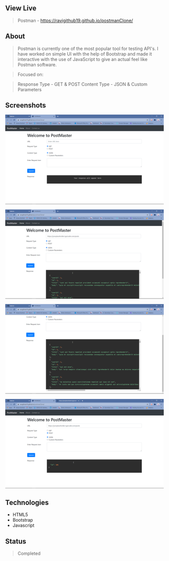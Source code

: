 ## View Live
> Postman - https://ravigithub19.github.io/postmanClone/

## About
> Postman is currently one of the most popular tool for testing API's. I have worked on simple UI with the help of Bootstrap and made it interactive with the use of JavaScript to give an actual feel like Postman software.

>Focused on:

>Response Type - GET & POST
>Content Type - JSON & Custom Parameters

## Screenshots

![Example screenshot](img/02.png)<br>

![Example screenshot](img/03.png)<br>

![Example screenshot](img/04.png)<br>

![Example screenshot](img/05.png)<br>

## Technologies
* HTML5
* Bootstrap
* Javascript

## Status
> Completed
